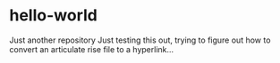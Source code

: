# hello-world
Just another repository
Just testing this out, trying to figure out how to convert an articulate rise file to a hyperlink...
